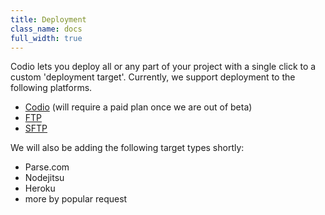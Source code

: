 ```yaml
---
title: Deployment
class_name: docs
full_width: true
---
```


Codio lets you deploy all or any part of your project with a single click to a custom 'deployment target'. Currently, we support deployment to the following platforms.

- [Codio](/docs/deployment/type-codio/) (will require a paid plan once we are out of beta)
- [FTP](/docs/deployment/type-ftp/)
- [SFTP](/docs/deployment/type-sftp/)

We will also be adding the following target types shortly:

- Parse.com
- Nodejitsu
- Heroku
- more by popular request

